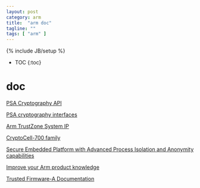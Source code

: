 ```yaml
---
layout: post
category: arm
title:  "arm doc"
tagline: ""
tags: [ "arm" ] 
---
```

{% include JB/setup %}

* TOC
{:toc}

# doc

[PSA Cryptography API](https://armmbed.github.io/mbed-crypto/PSA_Cryptography_API_Specification.pdf)

[PSA cryptography interfaces](https://armmbed.github.io/mbed-crypto/psa/#application-programming-interface)

[Arm TrustZone System IP](https://developer.arm.com/ip-products/security-ip/trustzone/trustzone-system-ip)

[CryptoCell-700 family](https://developer.arm.com/ip-products/security-ip/cryptocell-700-family)

[Secure Embedded Platform with Advanced Process Isolation and Anonymity capabilities](https://cordis.europa.eu/docs/projects/cnect/3/257433/080/deliverables/001-D132.pdf)

[Improve your Arm product knowledge](https://developer.arm.com/documentation/)

[Trusted Firmware-A Documentation](https://trustedfirmware-a.readthedocs.io/en/latest/index.html)

